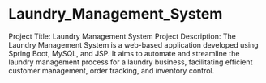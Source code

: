 # Laundry_Management_System
Project Title: Laundry Management System  Project Description: The Laundry Management System is a web-based application developed using Spring Boot, MySQL, and JSP. It aims to automate and streamline the laundry management process for a laundry business, facilitating efficient customer management, order tracking, and inventory control.
